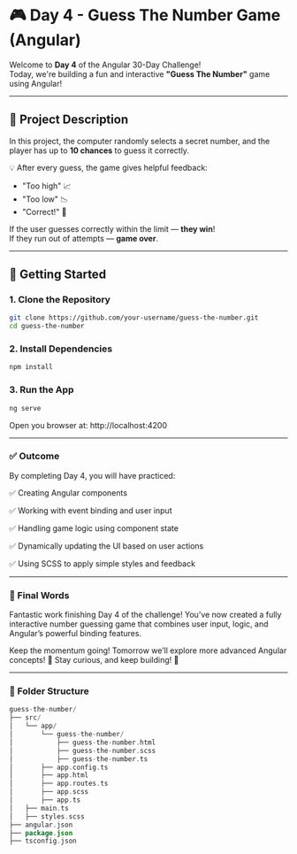 # 🎮 Day 4 - Guess The Number Game (Angular)

Welcome to **Day 4** of the Angular 30-Day Challenge!  
Today, we're building a fun and interactive **"Guess The Number"** game using Angular!

---

## 🧠 Project Description

In this project, the computer randomly selects a secret number, and the player has up to **10 chances** to guess it correctly.

💡 After every guess, the game gives helpful feedback:
- "Too high" 📈  
- "Too low" 📉  
- "Correct!" 🎉  

If the user guesses correctly within the limit — **they win**!  
If they run out of attempts — **game over**.

---

## 🚀 Getting Started

### 1. Clone the Repository

```bash
git clone https://github.com/your-username/guess-the-number.git
cd guess-the-number
```
### 2. Install Dependencies

```bash
npm install
```

### 3. Run the App

```bash
ng serve
```
Open you browser at: http://localhost:4200

---

### ✅ Outcome
By completing Day 4, you will have practiced:

✅ Creating Angular components

✅ Working with event binding and user input

✅ Handling game logic using component state

✅ Dynamically updating the UI based on user actions

✅ Using SCSS to apply simple styles and feedback

---

### 🎉 Final Words
Fantastic work finishing Day 4 of the challenge!
You’ve now created a fully interactive number guessing game that combines user input, logic, and Angular’s powerful binding features.

Keep the momentum going! Tomorrow we’ll explore more advanced Angular concepts! 🚀
Stay curious, and keep building! 💪

---

### 📁 Folder Structure

```kotlin
guess-the-number/
├── src/
│   └── app/
│       └── guess-the-number/
│           ├── guess-the-number.html
│           ├── guess-the-number.scss
│           ├── guess-the-number.ts
│       ├── app.config.ts
│       ├── app.html
│       ├── app.routes.ts
│       ├── app.scss
│       ├── app.ts
│   ├── main.ts
│   ├── styles.scss
├── angular.json
├── package.json
├── tsconfig.json
```